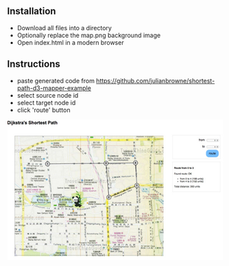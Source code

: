 
## Installation

- Download all files into a directory
- Optionally replace the map.png background image
- Open index.html in a modern browser

## Instructions

- paste generated code from https://github.com/julianbrowne/shortest-path-d3-mapper-example
- select source node id
- select target node id
- click 'route' button

![screenshot](screenshot.jpg)
